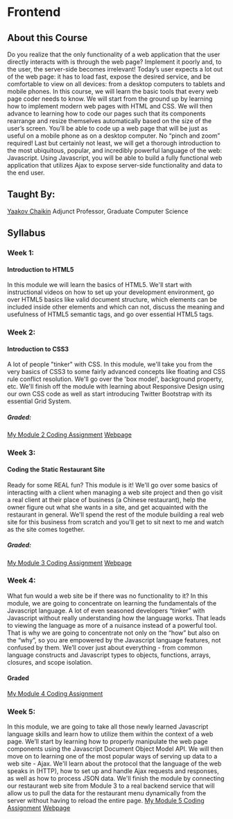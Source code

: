 # Frontend
## About this Course

Do you realize that the only functionality of a web application that the user
directly interacts with is through the web page? Implement it poorly and, to
the user, the server-side becomes irrelevant! Today’s user expects a lot out
of the web page: it has to load fast, expose the desired service, and be
comfortable to view on all devices: from a desktop computers to tablets and
mobile phones.
In this course, we will learn the basic tools that every web page coder needs
to know. We will start from the ground up by learning how to implement modern
web pages with HTML and CSS. We will then advance to learning how to code our
pages such that its components rearrange and resize themselves automatically
based on the size of the user’s screen. You’ll be able to code up a web page
that will be just as useful on a mobile phone as on a desktop computer.
No “pinch and zoom” required! Last but certainly not least, we will get a
thorough introduction to the most ubiquitous, popular, and incredibly powerful
language of the web: Javascript. Using Javascript, you will be able to build
a fully functional web application that utilizes Ajax to expose server-side
functionality and data to the end user.

## Taught By:
[Yaakov Chaikin](https://www.coursera.org/instructor/yaakov-chaikin)
Adjunct Professor, Graduate Computer Science

## Syllabus

### Week 1:
#### Introduction to HTML5
In this module we will learn the basics of HTML5. We'll start with
instructional videos on how to set up your development environment, go over
HTML5 basics like valid document structure, which elements can be included
inside other elements and which can not, discuss the meaning and usefulness of
HTML5 semantic tags, and go over essential HTML5 tags.

### Week 2:
#### Introduction to CSS3
A lot of people "tinker" with CSS. In this module, we'll take you from the very
basics of CSS3 to some fairly advanced concepts like floating and CSS rule
conflict resolution. We'll go over the 'box model', background property, etc.
We'll finish off the module with learning about Responsive Design using our own
CSS code as well as start introducing Twitter Bootstrap with its essential Grid
System.

##### Graded:
[My Module 2 Coding Assignment](https://github.com/adityakrmaurya/Frontend/blob/gh-pages/week2/index.html)
[Webpage](https://adityakrmaurya.github.io/Frontend/week2/)

### Week 3:
#### Coding the Static Restaurant Site
Ready for some REAL fun? This module is it! We'll go over some basics of
interacting with a client when managing a web site project and then go visit a
real client at their place of business (a Chinese restaurant), help the owner
figure out what she wants in a site, and get acquainted with the restaurant in
general. We'll spend the rest of the module building a real web site for this
business from scratch and you'll get to sit next to me and watch as the site
comes together.

##### Graded:

[My Module 3 Coding Assignment](https://github.com/adityakrmaurya/Frontend/blob/gh-pages/week3/solution/index.html)
[Webpage](https://adityakrmaurya.github.io/Frontend/week3/solution/index.html)

### Week 4:

What fun would a web site be if there was no functionality to it? In this
module, we are going to concentrate on learning the fundamentals of the
Javascript language. A lot of even seasoned developers “tinker” with Javascript
without really understanding how the language works. That leads to viewing the
language as more of a nuisance instead of a powerful tool. That is why we are
going to concentrate not only on the “how” but also on the “why”,
so you are empowered by the Javascript language features, not confused by them.
We’ll cover just about everything - from common language constructs and
Javascript types to objects, functions, arrays, closures, and scope isolation.

#### Graded

[My Module 4 Coding Assignment](https://github.com/adityakrmaurya/Frontend/tree/gh-pages/week4)

### Week 5:
In this module, we are going to take all those newly learned Javascript
language skills and learn how to utilize them within the context of a web page.
We’ll start by learning how to properly manipulate the web page components
using the Javascript Document Object Model API. We will then move on to
learning one of the most popular ways of serving up data to a web site - Ajax.
We'll learn about the protocol that the language of the web speaks in (HTTP),
how to set up and handle Ajax requests and responses, as well as how to process
JSON data. We'll finish the module by connecting our restaurant web site from
Module 3 to a real backend service that will allow us to pull the data for the
restaurant menu dynamically from the server without having to reload the entire
page.
[My Module 5 Coding Assignment](https://github.com/adityakrmaurya/Frontend/tree/gh-pages/week5)
[Webpage](https://adityakrmaurya.github.io/Frontend/week5)
